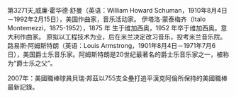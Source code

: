 第3271天,威廉·霍华德·舒曼（英语：William Howard Schuman，1910年8月4日－1992年2月15日），美国作曲家，音乐活动家。
伊塔洛·蒙泰梅齐（Italo Montemezzi，1875-1952），1875 年 生于维加西奥，1952 年卒于维加西奥。意大利作曲家。 原拟以工程技术为业，后在米兰决定改习音乐，投考米兰音乐院。
路易斯·阿姆斯特朗（英语：Louis Armstrong，1901年8月4日－1971年7月6日），美国爵士乐音乐家。阿姆斯特朗是20世纪最著名的爵士乐音乐家之一，被称为“爵士乐之父”。

2007年：美國職棒球員貝瑞·邦茲以755支全壘打追平漢克阿倫所保持的美國職棒最新記錄。
